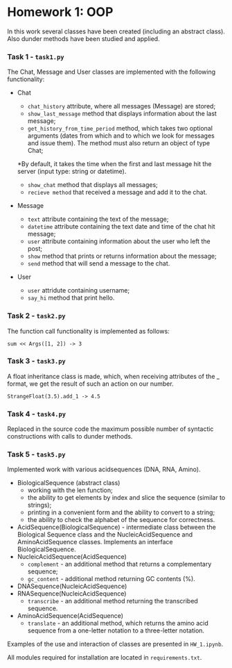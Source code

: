 # Homework 1: OOP

In this work several classes have been created (including an abstract class). Also dunder methods have been studied and applied.

### Task 1 - ```task1.py```

The Chat, Message and User classes are implemented with the following functionality:
* Chat
  - ```chat_history``` attribute, where all messages (Message) are stored;
  - ```show_last_message``` method that displays information about the last message;
  - ```get_history_from_time_period``` method, which takes two optional arguments (dates from which and to which we look for messages and issue them). The method must also return an object of type Chat; 
  
  *By default, it takes the time when the first and last message hit the server (input type: string or datetime).
  - ```show_chat``` method that displays all messages;
  - ```recieve method``` that received a message and add it to the chat.
* Message
  -  ```text``` attribute containing the text of the message;
  - ```datetime``` attribute containing the text date and time of the chat hit message;
  - ```user``` attribute containing information about the user who left the post;
  - ```show``` method that prints or returns information about the message;
  - ```send``` method that will send a message to the chat.
* User
  - ```user``` attridute containing username;
  - ```say_hi``` method that print hello.

### Task 2 - ```task2.py```

The function call functionality is implemented as follows:
```python3
sum << Args([1, 2]) -> 3
```

### Task 3 - ```task3.py```

A float inheritance class is made, which, when receiving attributes of the <action> _ <number> format, we get the result of such an action on our number.
```python3
StrangeFloat(3.5).add_1 -> 4.5
```

### Task 4 - ```task4.py```

Replaced in the source code the maximum possible number of syntactic constructions with calls to dunder methods.

### Task 5 - ```task5.py```

Implemented work with various acidsequences (DNA, RNA, Amino).

* BiologicalSequence (abstract class)
  - working with the len function;
  - the ability to get elements by index and slice the sequence (similar to strings);
  - printing in a convenient form and the ability to convert to a string;
  - the ability to check the alphabet of the sequence for correctness.
* AcidSequence(BiologicalSequence) - intermediate class between the Biological Sequence class and the NucleicAcidSequence and AminoAcidSequence classes. Implements an interface BiologicalSequence.
* NucleicAcidSequence(AcidSequence)
  - ```complement``` - an additional method that returns a complementary sequence;
  - ```gc_content``` - additional method returning GC contents (%).
* DNASequence(NucleicAcidSequence)
* RNASequence(NucleicAcidSequence)
  - ```transcribe``` - an additional method returning the transcribed sequence.
* AminoAcidSequence(AcidSequence)
  - ```translate``` - an additional method, which returns the amino acid sequence from a one-letter notation to a three-letter notation.

Examples of the use and interaction of classes are presented in ```HW_1.ipynb```.
  
All modules required for installation are located in ```requirements.txt```.
